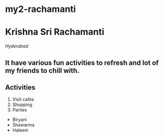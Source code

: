 # my2-rachamanti
# Krishna Sri Rachamanti
###### Hyderabad
It have various **fun activities** to refresh and lot of my **friends** to chill with.
-----------

## Activities
1. Visit cafes
2. Shopping
3. Parties

* Biryani
* Shawarma
* Haleem